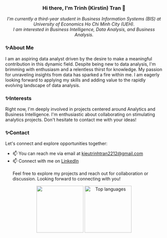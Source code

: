 ### <p align="center"> Hi there, I'm Trinh (Kirstin) Tran 👋
<p align="center"><em> I'm currently a third-year student in Business Information Systems (BIS) at University of Economics Ho Chi Minh City (UEH). <br>I am interested in Business Intelligence, Data Analysis, and Business Analysis. </em></p>

### ✨About Me
I am an aspiring data analyst driven by the desire to make a meaningful contribution in this dynamic field.
Despite being new to data analysis, I'm brimming with enthusiasm and a relentless thirst for knowledge. 
My passion for unraveling insights from data has sparked a fire within me. 
I am eagerly looking forward to applying my skills and adding value to the rapidly evolving landscape of data analysis.

### ✨Interests
Right now, I'm deeply involved in projects centered around Analytics and Business Intelligence. 
I'm enthusiastic about collaborating on stimulating analytics projects. Don't hesitate to contact me with your ideas!

### ✨Contact
Let's connect and explore opportunities together:
- 📫 You can reach me via email at kieutrinhtran2212@gmail.com
- 📫 Connect with me on [LinkedIn](https://www.linkedin.com/in/kieutrinhtran/) <br><br>
Feel free to explore my projects and reach out for collaboration or discussion. Looking forward to connecting with you!

<p align='center'>
   <a href="https://github-readme-stats.vercel.app/api?username=kieutrinhtran&show_icons=true&count_private=true">
      <img height=150 src="https://github-readme-stats.vercel.app/api?username=kieutrinhtran&show_icons=true&count_private=true"/></a>
   
   <a href="https://github-readme-stats.vercel.app/api/top-langs/?username=kieutrinhtran&layout=compact">
    <img height=150 src="https://github-readme-stats.vercel.app/api/top-langs/?username=kieutrinhtran&layout=compact" alt="Top languages" /></a>
</p>
